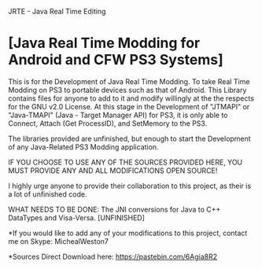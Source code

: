 JRTE - Java Real Time Editing

[Java Real Time Modding for Android and CFW PS3 Systems]
====
This is for the Development of Java Real Time Modding. To take Real Time Modding on PS3 to portable devices such as that of Android. 
This Library contains files for anyone to add to it and modify willingly at the the respects for the GNU v2.0 License.
At this stage in the Development of "JTMAPI" or "Java-TMAPI" (Java - Target Manager API) for PS3, it is only able to Connect, Attach (Get ProcessID), and SetMemory to the PS3. 

The libraries provided are unfinished, but enough to start the Development of any Java-Related PS3 Modding application.

IF YOU CHOOSE TO USE ANY OF THE SOURCES PROVIDED HERE, YOU MUST PROVIDE ANY AND ALL MODIFICATIONS OPEN SOURCE!

I highly urge anyone to provide their collaboration to this project, as their is a lot of unfinished code.

WHAT NEEDS TO BE DONE: The JNI conversions for Java to C++ DataTypes and Visa-Versa. [UNFINISHED]

*If you would like to add any of your modifications to this project, contact me on Skype: MichealWeston7

*Sources Direct Download here: https://pastebin.com/6Agia8R2
